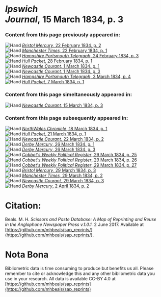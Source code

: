 # *Ipswich Journal*, 15 March 1834, p. 3  
  
### Content from this page previously appeared in:  
![Hand](http://scissorsandpaste.net/wp-content/uploads/2017/06/smallhandpointer.png) [*Bristol Mercury*, 22 February 1834, p. 2](https://mhbeals.github.io/sap_html/Bristol-Mercury/Bristol-Mercury-22-February-1834-p-2)  
![Hand](http://scissorsandpaste.net/wp-content/uploads/2017/06/smallhandpointer.png) [*Manchester Times*, 22 February 1834, p. 1](https://mhbeals.github.io/sap_html/Manchester-Times/Manchester-Times-22-February-1834-p-1)  
![Hand](http://scissorsandpaste.net/wp-content/uploads/2017/06/smallhandpointer.png) [*Hampshire Portsmouth Telegraph*, 24 February 1834, p. 3](https://mhbeals.github.io/sap_html/Hampshire-Portsmouth-Telegraph/Hampshire-Portsmouth-Telegraph-24-February-1834-p-3)  
![Hand](http://scissorsandpaste.net/wp-content/uploads/2017/06/smallhandpointer.png) [*Hull Packet*, 28 February 1834, p. 1](https://mhbeals.github.io/sap_html/Hull-Packet/Hull-Packet-28-February-1834-p-1)  
![Hand](http://scissorsandpaste.net/wp-content/uploads/2017/06/smallhandpointer.png) [*Newcastle Courant*, 1 March 1834, p. 1](https://mhbeals.github.io/sap_html/Newcastle-Courant/Newcastle-Courant-1-March-1834-p-1)  
![Hand](http://scissorsandpaste.net/wp-content/uploads/2017/06/smallhandpointer.png) [*Newcastle Courant*, 1 March 1834, p. 3](https://mhbeals.github.io/sap_html/Newcastle-Courant/Newcastle-Courant-1-March-1834-p-3)  
![Hand](http://scissorsandpaste.net/wp-content/uploads/2017/06/smallhandpointer.png) [*Hampshire Portsmouth Telegraph*, 3 March 1834, p. 4](https://mhbeals.github.io/sap_html/Hampshire-Portsmouth-Telegraph/Hampshire-Portsmouth-Telegraph-3-March-1834-p-4)  
![Hand](http://scissorsandpaste.net/wp-content/uploads/2017/06/smallhandpointer.png) [*Hull Packet*, 7 March 1834, p. 1](https://mhbeals.github.io/sap_html/Hull-Packet/Hull-Packet-7-March-1834-p-1)  
  
### Content from this page simeltaneously appeared in:  
![Hand](http://scissorsandpaste.net/wp-content/uploads/2017/06/smallhandpointer.png) [*Newcastle Courant*, 15 March 1834, p. 3](https://mhbeals.github.io/sap_html/Newcastle-Courant/Newcastle-Courant-15-March-1834-p-3)  
  
### Content from this page subsequently appeared in:  
![Hand](http://scissorsandpaste.net/wp-content/uploads/2017/06/smallhandpointer.png) [*NorthWales Chronicle*, 18 March 1834, p. 1](https://mhbeals.github.io/sap_html/NorthWales-Chronicle/NorthWales-Chronicle-18-March-1834-p-1)  
![Hand](http://scissorsandpaste.net/wp-content/uploads/2017/06/smallhandpointer.png) [*Hull Packet*, 21 March 1834, p. 1](https://mhbeals.github.io/sap_html/Hull-Packet/Hull-Packet-21-March-1834-p-1)  
![Hand](http://scissorsandpaste.net/wp-content/uploads/2017/06/smallhandpointer.png) [*Newcastle Courant*, 22 March 1834, p. 2](https://mhbeals.github.io/sap_html/Newcastle-Courant/Newcastle-Courant-22-March-1834-p-2)  
![Hand](http://scissorsandpaste.net/wp-content/uploads/2017/06/smallhandpointer.png) [*Derby Mercury*, 26 March 1834, p. 1](https://mhbeals.github.io/sap_html/Derby-Mercury/Derby-Mercury-26-March-1834-p-1)  
![Hand](http://scissorsandpaste.net/wp-content/uploads/2017/06/smallhandpointer.png) [*Derby Mercury*, 26 March 1834, p. 3](https://mhbeals.github.io/sap_html/Derby-Mercury/Derby-Mercury-26-March-1834-p-3)  
![Hand](http://scissorsandpaste.net/wp-content/uploads/2017/06/smallhandpointer.png) [*Cobbet's Weekly Political Register*, 29 March 1834, p. 25](https://mhbeals.github.io/sap_html/Cobbet's-Weekly-Political-Register/Cobbet's-Weekly-Political-Register-29-March-1834-p-25)  
![Hand](http://scissorsandpaste.net/wp-content/uploads/2017/06/smallhandpointer.png) [*Cobbet's Weekly Political Register*, 29 March 1834, p. 26](https://mhbeals.github.io/sap_html/Cobbet's-Weekly-Political-Register/Cobbet's-Weekly-Political-Register-29-March-1834-p-26)  
![Hand](http://scissorsandpaste.net/wp-content/uploads/2017/06/smallhandpointer.png) [*Cobbet's Weekly Political Register*, 29 March 1834, p. 27](https://mhbeals.github.io/sap_html/Cobbet's-Weekly-Political-Register/Cobbet's-Weekly-Political-Register-29-March-1834-p-27)  
![Hand](http://scissorsandpaste.net/wp-content/uploads/2017/06/smallhandpointer.png) [*Bristol Mercury*, 29 March 1834, p. 3](https://mhbeals.github.io/sap_html/Bristol-Mercury/Bristol-Mercury-29-March-1834-p-3)  
![Hand](http://scissorsandpaste.net/wp-content/uploads/2017/06/smallhandpointer.png) [*Manchester Times*, 29 March 1834, p. 2](https://mhbeals.github.io/sap_html/Manchester-Times/Manchester-Times-29-March-1834-p-2)  
![Hand](http://scissorsandpaste.net/wp-content/uploads/2017/06/smallhandpointer.png) [*Newcastle Courant*, 29 March 1834, p. 3](https://mhbeals.github.io/sap_html/Newcastle-Courant/Newcastle-Courant-29-March-1834-p-3)  
![Hand](http://scissorsandpaste.net/wp-content/uploads/2017/06/smallhandpointer.png) [*Derby Mercury*, 2 April 1834, p. 2](https://mhbeals.github.io/sap_html/Derby-Mercury/Derby-Mercury-2-April-1834-p-2)  


# Citation: 

Beals. M. H. *Scissors and Paste Database: A Map of Reprinting and Reuse in the Anglophone Newspaper Press v.1.0.1.* 2 June 2017. Available at [https://github.com/mhbeals/sap_reprints/](https://github.com/mhbeals/sap_reprints/). 

# Nota Bona

Bibliometric data is time consuming to produce but benefits us all. Please remember to cite or acknowledge this and any other bibliometric data you use in your research. All data is available CC-BY 4.0 at [https://github.com/mhbeals/sap_reprints](https://github.com/mhbeals/sap_reprints)